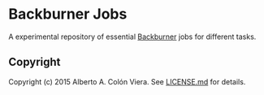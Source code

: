 # Backburner Jobs

A experimental repository of essential [Backburner](https://github.com/nesquena/backburner) jobs for different tasks.

## Copyright

Copyright (c) 2015 Alberto A. Colón Viera.  See [LICENSE.md](https://github.com/albertico/backburner-jobs/blob/master/LICENSE.md) for details.
